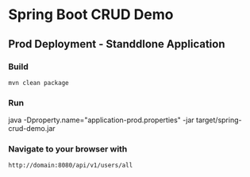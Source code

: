 # Spring Boot CRUD Demo

## Prod Deployment - Standdlone Application
### Build
```
mvn clean package
```

### Run
java -Dproperty.name="application-prod.properties" -jar target/spring-crud-demo.jar

### Navigate to your browser with
`http://domain:8080/api/v1/users/all`